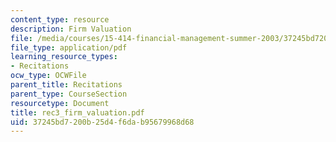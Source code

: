 ```yaml
---
content_type: resource
description: Firm Valuation
file: /media/courses/15-414-financial-management-summer-2003/37245bd7200b25d4f6dab95679968d68_rec3_firm_valuation.pdf
file_type: application/pdf
learning_resource_types:
- Recitations
ocw_type: OCWFile
parent_title: Recitations
parent_type: CourseSection
resourcetype: Document
title: rec3_firm_valuation.pdf
uid: 37245bd7-200b-25d4-f6da-b95679968d68
---
```

